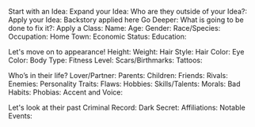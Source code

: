 Start with an Idea:
Expand your Idea:
Who are they outside of your Idea?:
Apply your Idea:
Backstory applied here
Go Deeper:
What is going to be done to fix it?:
Apply a Class:
Name:
Age:
Gender:
Race/Species:
Occupation:
Home Town:
Economic Status:
Education:

Let's move on to appearance!
Height:
Weight:
Hair Style:
Hair Color:
Eye Color:
Body Type:
Fitness Level:
Scars/Birthmarks:
Tattoos:

Who’s in their life?
Lover/Partner:
Parents:
Children:
Friends:
Rivals:
Enemies:
Personality
Traits:
Flaws:
Hobbies:
Skills/Talents:
Morals:
Bad Habits:
Phobias:
Accent and Voice:

Let's look at their past
Criminal Record:
Dark Secret:
Affiliations:
Notable Events: